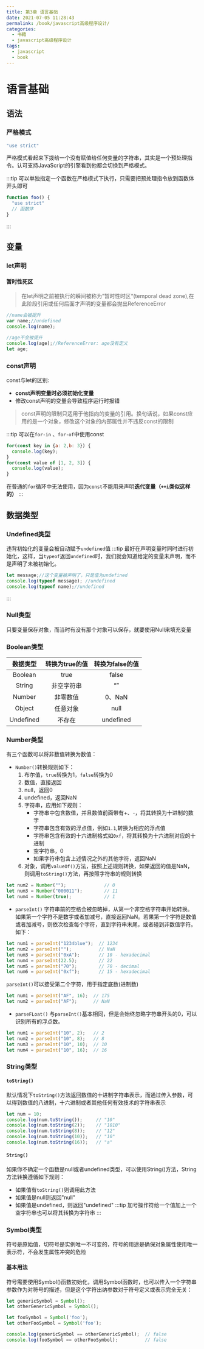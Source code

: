 ```yaml
---
title: 第3章 语言基础
date: 2021-07-05 11:28:43
permalink: /book/javascript高级程序设计/
categories:
  - 书籍
  - javascript高级程序设计
tags:
  - javascript 
  - book
---
```


# 语言基础

## 语法

### 严格模式

```js {1}
"use strict"
```

严格模式看起来下拨给一个没有赋值给任何变量的字符串，其实是一个预处理指令。认可支持JavaScript的引擎看到他都会切换到严格模式。

:::tip
可以单独指定一个函数在严格模式下执行，只需要把预处理指令放到函数体开头即可

```js {2}
function foo() {
  "use strict"
  // 函数体
}
```

:::

## 变量

### let声明

#### 暂时性死区

  > 在let声明之前被执行的瞬间被称为”暂时性时区“(temporal dead zone),在此阶段引用或任何后面才声明的变量都会抛出ReferenceError

  ```js
  //name会被提升
  var name;//undefined
  console.log(name);

  //age不会被提升
  console.log(age);//ReferenceError: age没有定义
  let age;
  ```

### const声明

const与let的区别:

+ **const声明变量时必须初始化变量**
+ 修改const声明的变量会导致程序运行时报错

> const声明的限制只适用于他指向的变量的引用。换句话说，如果const应用的是一个对象，修改这个对象的内部属性并不违反const的限制

:::tip
可以在`for-in` 、`for-of`中使用const

```js
for(const key in {a: 2,b: 3}) {
  console.log(key);
}
for(const value of [1, 2, 3]) {
  console.log(value);
}
```

在普通的`for`循环中无法使用，因为`const`不能用来声明**迭代变量（`++i`类似这样的）**
:::

## 数据类型

### Undefined类型

违背初始化的变量会被自动赋予`undefined`值
:::tip
最好在声明变量时同时进行初始化，这样，当`typeof`返回`undefined`时，我们就会知道给定的变量未声明，而不是声明了未被初始化。

```js
let message;//这个变量被声明了，只是值为undefined
console.log(typeof message); //undefined
console.log(typeof name);//undefined
```

:::

### Null类型

只要变量保存对象，而当时有没有那个对象可以保存，就要使用Null来填充变量

### Boolean类型

|  数据类型   | 转换为true的值  | 转换为false的值 |
| :-----:| :----: | :----: |
|  Boolean  | true  | false |
| String  | 非空字符串 | “” |
| Number  | 非零数值 | 0、NaN |
| Object  | 任意对象 | null |
| Undefined  | 不存在 | undefined |

### Number类型

有三个函数可以将非数值转换为数值：

+ `Number()`转换规则如下：
  1. 布尔值，`true`转换为1，`false`转换为0
  2. 数值，直接返回
  3. null，返回0
  4. undefined，返回NaN
  5. 字符串，应用如下规则：
      + 字符串中包含数值，并且数值前面带有+、-，将其转换为十进制的数字
      + 字符串包含有效的浮点值，例如`1.1`,转换为相应的浮点值
      + 字符串包含有效的十六进制格式如`0xf`，将其转换为十六进制对应的十进制
      + 空字符串，0
      + 如果字符串包含上述情况之外的其他字符，返回NaN
  6. 对象，调用`valueOf()`方法，按照上述规则转换，如果返回的值是NaN，则调用`toString()`方法，再按照字符串的规则转换

```js
let num2 = Number("");              // 0
let num3 = Number("000011");        // 11
let num4 = Number(true);            // 1
```

+ `parseInt()`
字符串前的空格会被忽略掉，从第一个非空格字符串开始转换。如果第一个字符不是数字或者加减号，直接返回NaN。若果第一个字符是数值或者加减号，则依次检查每个字符，直到字符串末尾，或者碰到非数值字符。如下：

```js
let num1 = parseInt("1234blue");  // 1234
let num2 = parseInt("");          // NaN
let num3 = parseInt("0xA");       // 10 - hexadecimal
let num4 = parseInt(22.5);        // 22
let num5 = parseInt("70");        // 70 - decimal
let num6 = parseInt("0xf");       // 15 - hexadecimal
```

`parseInt()`可以接受第二个字符，用于指定底数(进制数)

```js
let num1 = parseInt("AF", 16);  // 175
let num2 = parseInt("AF");      // NaN
```

+ `parseFLoat()`
与`parseInt()`基本相同，但是会始终忽略字符串开头的0，可以识别所有的浮点数。

```js
let num1 = parseInt("10", 2);   // 2 
let num2 = parseInt("10", 8);   // 8 
let num3 = parseInt("10", 10);  // 10 
let num4 = parseInt("10", 16);  // 16 
```

### String类型

#### `toString()`

默认情况下`toString()`方法返回数值的十进制字符串表示，而通过传入参数，可以得到数值的八进制，十六进制或者其他任何有效技术的字符串表示

```js
let num = 10;
console.log(num.toString());     // "10"
console.log(num.toString(2));    // "1010"
console.log(num.toString(8));    // "12"
console.log(num.toString(10));   // "10"
console.log(num.toString(16));   // "a"
```

#### `String()`

如果你不确定一个函数是null或者undefined类型，可以使用String()方法，String方法转换遵循如下规则：

+ 如果值有`toString()`则调用此方法
+ 如果值是null则返回"null"
+ 如果值是undefined，则返回"undefined"
:::tip
加号操作符给一个值加上一个空字符串也可以将其转换为字符串
:::

### Symbol类型

符号是原始值，切符号是实例唯一不可变的，符号的用途是确保对象属性使用唯一表示符，不会发生属性冲突的危险

#### 基本用法

符号需要使用Symbol()函数初始化，调用Symbol函数时，也可以传入一个字符串参数作为对符号的描述，但是这个字符出纳参数对于符号定义或表示完全无关：

```js
let genericSymbol = Symbol();
let otherGenericSymbol = Symbol();

let fooSymbol = Symbol('foo');
let otherFooSymbol = Symbol('foo');

console.log(genericSymbol == otherGenericSymbol);  // false
console.log(fooSymbol == otherFooSymbol);          // false 
```
